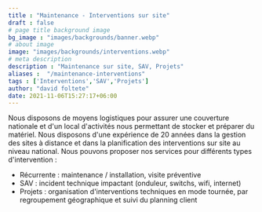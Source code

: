 ```yaml
---
title : "Maintenance - Interventions sur site"
draft : false
# page title background image
bg_image : "images/backgrounds/banner.webp"
# about image
image: "images/backgrounds/interventions.webp"
# meta description
description : "Maintenance sur site, SAV, Projets"
aliases :  "/maintenance-interventions"
tags : ['Interventions','SAV','Projets']
author: "david foltete"
date: 2021-11-06T15:27:17+06:00
---
```

Nous disposons de moyens logistiques pour assurer une couverture nationale et d'un local d'activités nous permettant de stocker et préparer du matériel.
Nous disposons d'une expérience de 20 années dans la gestion des sites à distance et dans la planification des interventions sur site au niveau national.
Nous pouvons proposer nos services pour différents types d'intervention :  

-	Récurrente : maintenance / installation, visite préventive
-	SAV : incident technique impactant (onduleur, switchs, wifi, internet)
-	Projets : organisation d'interventions techniques en mode tournée, par regroupement géographique et suivi du planning client
